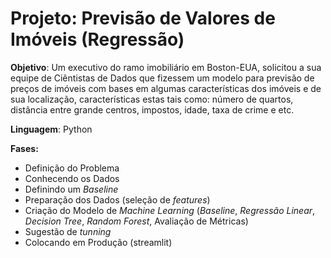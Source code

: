 # Projeto: Previsão de Valores de Imóveis (Regressão)
**Objetivo**: Um executivo do ramo imobiliário em Boston-EUA, solicitou a sua equipe de Ciêntistas de Dados que fizessem um modelo para previsão de preços de imóveis com bases em algumas características dos imóveis e de sua localização, características estas tais como: número de quartos, distância entre grande centros, impostos, idade, taxa de crime e etc. 

**Linguagem**: Python

**Fases:**
- Definição do Problema
- Conhecendo os Dados
- Definindo um *Baseline*
- Preparação dos Dados (seleção de *features*)
- Criação do Modelo de *Machine Learning* (*Baseline*, *Regressão Linear*, *Decision Tree*, *Random Forest*, Avaliação de Métricas)
- Sugestão de *tunning*
- Colocando em Produção (streamlit)
